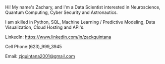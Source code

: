 Hi! My name's Zachary, and I'm a Data Scientist interested in Neuroscience, Quantum Computing, Cyber Security and Astronautics.

I am skilled in Python, SQL, Machine Learning / Predictive Modeling, Data Visualization, Cloud Hosting and API's.

LinkedIn: https://www.linkedin.com/in/zackquintana

Cell Phone:(623)_999_3945

Email: zjquintana2001@gmail.com
